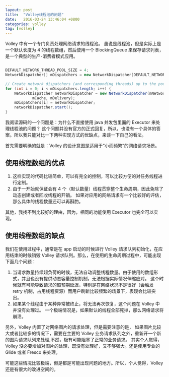 ```yaml
---
layout: post
title:  "Volley线程池的问题"
date:   2016-03-24 13:46:04 +0800
categories: volley
tag: [volley]
---
```


Volley 中有一个专门负责处理网络请求的线程池。
虽说是线程池，但是实际上是一个默认长度为 4 的线程数组，然后使用一个 BlockingQueue 来保存请求列表，是一个典型的生产-消费者模式应用。

```java

DEFAULT_NETWORK_THREAD_POOL_SIZE = 4;
NetworkDispatcher[] mDispatchers = new NetworkDispatcher[DEFAULT_NETWORK_THREAD_POOL_SIZE];

// Create network dispatchers (and corresponding threads) up to the pool size.
for (int i = 0; i < mDispatchers.length; i++) {
    NetworkDispatcher networkDispatcher = new NetworkDispatcher(mNetworkQueue, mNetwork,
            mCache, mDelivery);
    mDispatchers[i] = networkDispatcher;
    networkDispatcher.start();
}
```

我阅读源码的一个问题是：为什么不直接使用 java 并发包里面的 Executor 来处理线程池的问题？
这个问题并没有官方的正式回复，所以，也没有一个具体的答案。所以我只能对比一下两种实现方式的优缺点，来谈一下自己的看法。

首先需要明确的就是：Volley 的设计意图是适用于“小而频繁”的网络请求场景。

## 使用线程数组的优点

1. 这样实现的代码比较简单，可以有完全的控制，可以比较方便的对任务线程进行定制。
2. 由于一开始就保证会有 4 个（默认数量）线程贯穿整个生命周期，因此免除了动态创建或者回收线程的开销。
如果对应用的网络请求有一个比较好的评估，那么具体的线程数量还可以再斟酌。

其他，我找不到比较好的理由，因为，相同的功能使用 Executor 也完全可以实现。

## 使用线程数组的缺点

我们在使用过程中，通常是在 app 启动的时候进行 Volley 请求队列初始化，在应用结束的时候销毁 Volley 请求队列。那么，在使用的生命周期过程中，可能出现下面几个问题：

1. 当请求数量持续超负荷的时候，无法自动调整线程数量。由于使用的数组形式，并且也没有提供动态容量控制机制，无法根据实际情况伸缩应对。
这个时候就有可能导致请求的超预期延迟，特别是在网络状况不是很好（会触发 retry 机制，占用线程资源）而用户刷新比较频繁的场景下，表现会比较突出。
2. 如果某个线程由于某种异常被终止，将无法再次恢复，这个问题在 Volley 中并没有处理过。
一个极端情况是，如果默认的线程全部死掉，那么网络请求将崩溃。

另外，Volley 内置了对网络图片的请求处理，但是需要注意的是，
如果图片比较大或者比较多的情况下，需要在主要的 Volley 业务请求队列之外，重新开一个新的图片请求队列来处理,不然，极有可能阻塞了正常的业务请求。
其实个人觉得，Volley 没必要增加对图片的处理，既没有处理好，又不够强大。还是使用专业的 Glide 或者 Fresco 来处理。

可能这些情况比较极端，但是都是可能出现问题的地方。所以，个人觉得，Volley 还是有很大的改进空间的。
